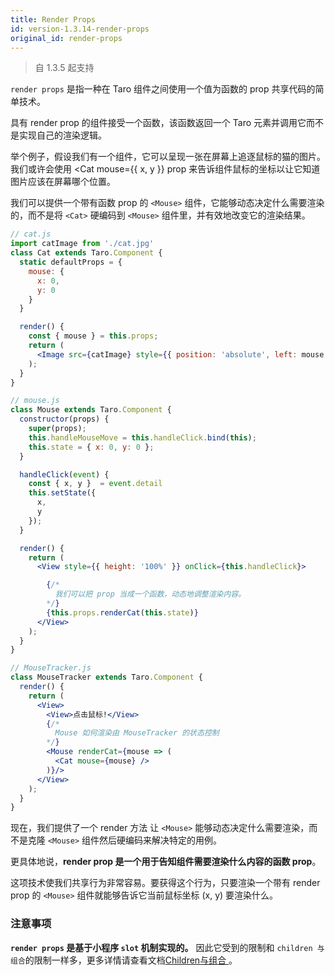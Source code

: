 ```yaml
---
title: Render Props
id: version-1.3.14-render-props
original_id: render-props
---
```


> 自 1.3.5 起支持

`render props` 是指一种在 Taro 组件之间使用一个值为函数的 prop 共享代码的简单技术。

具有 render prop 的组件接受一个函数，该函数返回一个 Taro 元素并调用它而不是实现自己的渲染逻辑。


举个例子，假设我们有一个组件，它可以呈现一张在屏幕上追逐鼠标的猫的图片。我们或许会使用 <Cat mouse={{ x, y }} prop 来告诉组件鼠标的坐标以让它知道图片应该在屏幕哪个位置。

我们可以提供一个带有函数 prop 的 `<Mouse>` 组件，它能够动态决定什么需要渲染的，而不是将 `<Cat>` 硬编码到 `<Mouse>` 组件里，并有效地改变它的渲染结果。

```jsx
// cat.js
import catImage from './cat.jpg'
class Cat extends Taro.Component {
  static defaultProps = {
    mouse: {
      x: 0,
      y: 0
    }
  }

  render() {
    const { mouse } = this.props;
    return (
      <Image src={catImage} style={{ position: 'absolute', left: mouse.x, top: mouse.y }} />
    );
  }
}

// mouse.js
class Mouse extends Taro.Component {
  constructor(props) {
    super(props);
    this.handleMouseMove = this.handleClick.bind(this);
    this.state = { x: 0, y: 0 };
  }

  handleClick(event) {
    const { x, y }  = event.detail
    this.setState({
      x,
      y
    });
  }

  render() {
    return (
      <View style={{ height: '100%' }} onClick={this.handleClick}>

        {/*
          我们可以把 prop 当成一个函数，动态地调整渲染内容。
        */}
        {this.props.renderCat(this.state)}
      </View>
    );
  }
}

// MouseTracker.js
class MouseTracker extends Taro.Component {
  render() {
    return (
      <View>
        <View>点击鼠标!</View>
        {/*
          Mouse 如何渲染由 MouseTracker 的状态控制
        */}
        <Mouse renderCat={mouse => (
          <Cat mouse={mouse} />
        )}/>
      </View>
    );
  }
}
```

现在，我们提供了一个 render 方法 让 `<Mouse>` 能够动态决定什么需要渲染，而不是克隆 `<Mouse>` 组件然后硬编码来解决特定的用例。

更具体地说，**render prop 是一个用于告知组件需要渲染什么内容的函数 prop**。

这项技术使我们共享行为非常容易。要获得这个行为，只要渲染一个带有 render prop 的 `<Mouse>` 组件就能够告诉它当前鼠标坐标 (x, y) 要渲染什么。


### 注意事项

**`render props` 是基于小程序 `slot` 机制实现的。** 因此它受到的限制和 `children 与组合`的限制一样多，更多详情请查看文档[Children与组合
](./taro/docs/children.html#注意事项)。
